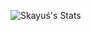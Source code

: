 ![Skayuś's Stats](https://github-readme-stats.vercel.app/api?username=skayus&show_icons=true&theme=radical&border_radius=30)
